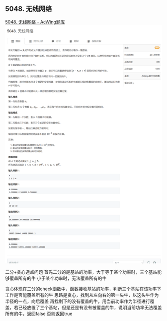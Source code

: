 ## 5048. 无线网络
[5048. 无线网络 - AcWing题库](https://www.acwing.com/problem/content/5051/)
![image.png](https://raw.githubusercontent.com/ren77281/pigco-image/main/img/20230709090901.png)

二分+贪心选点问题
首先二分的是基站的功率，大于等于某个功率时，三个基站能够覆盖所有的牛
小于某个功率时，无法覆盖所有的牛

贪心体现在二分的check函数中，函数接收基站的功率，判断三个基站在该功率下工作是否能覆盖所有的牛
思路是贪心，找到从左向右的第一头牛，以这头牛作为半径的一点，向后覆盖
再找剩下的没有覆盖的牛，用当前功率作为半径进行覆盖，若已经放置了三个基站，但是还是有没有被覆盖的牛，说明当前功率无法覆盖所有的牛，返回false
否则返回true
